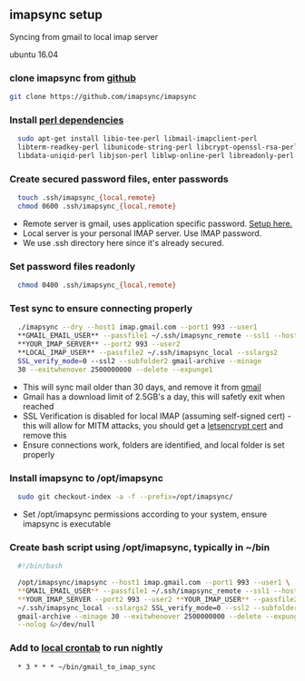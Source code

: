 imapsync setup
---------------------
Syncing from gmail to local imap server

ubuntu 16.04

### clone imapsync from [github][1]
```bash
git clone https://github.com/imapsync/imapsync
```

### Install [perl dependencies][2]
```bash
  sudo apt-get install libio-tee-perl libmail-imapclient-perl
  libterm-readkey-perl libunicode-string-perl libcrypt-openssl-rsa-perl
  libdata-uniqid-perl libjson-perl liblwp-online-perl libreadonly-perl
```

### Create secured password files, enter passwords
```bash
  touch .ssh/imapsync_{local,remote}
  chmod 0600 .ssh/imapsync_{local,remote}
```
  * Remote server is gmail, uses application specific password. [Setup here.][4]
  * Local server is your personal IMAP server. Use IMAP password.
  * We use .ssh directory here since it's already secured.

### Set password files readonly
```bash
  chmod 0400 .ssh/imapsync_{local,remote}
```

### Test sync to ensure connecting properly
```bash
  ./imapsync --dry --host1 imap.gmail.com --port1 993 --user1 
  **GMAIL_EMAIL_USER** --passfile1 ~/.ssh/imapsync_remote --ssl1 --host2
  **YOUR_IMAP_SERVER** --port2 993 --user2
  **LOCAL_IMAP_USER** --passfile2 ~/.ssh/imapsync_local --sslargs2
  SSL_verify_mode=0 --ssl2 --subfolder2 gmail-archive --minage
  30 --exitwhenover 2500000000 --delete --expunge1
```
  * This will sync mail older than 30 days, and remove it from [gmail][3]
  * Gmail has a download limit of 2.5GB's a day, this will safetly exit when 
    reached
  * SSL Verification is disabled for local IMAP (assuming self-signed cert) -
    this will allow for MITM attacks, you should get a [letsencrypt cert][5] 
	and	remove this
  * Ensure connections work, folders are identified, and local folder is set
    properly

### Install imapsync to /opt/imapsync
```bash
  sudo git checkout-index -a -f --prefix=/opt/imapsync/
```
  * Set /opt/imapsync permissions according to your system, ensure imapsync 
    is executable

### Create bash script using /opt/imapsync, typically in ~/bin
```bash
  #!/bin/bash

  /opt/imapsync/imapsync --host1 imap.gmail.com --port1 993 --user1 \
  **GMAIL_EMAIL_USER** --passfile1 ~/.ssh/imapsync_remote --ssl1 --host2 \
  **YOUR_IMAP_SERVER --port2 993 --user2 **YOUR_IMAP_USER** --passfile2 \
  ~/.ssh/imapsync_local --sslargs2 SSL_verify_mode=0 --ssl2 --subfolder2 \
  gmail-archive --minage 30 --exitwhenover 2500000000 --delete --expunge1 \
  --nolog &>/dev/null
```

### Add to [local crontab][6] to run nightly
```crontab
  * 3 * * * ~/bin/gmail_to_imap_sync
```

[1]: https://github.com/imapsync/imapsync
[2]: http://askubuntu.com/questions/539102/error-install-imapsync
[3]: http://imapsync.lamiral.info/FAQ.d/FAQ.Gmail.txt
[4]: https://security.google.com/settings/security/apppasswords
[5]: https://letsencrypt.org/
[6]: https://en.wikipedia.org/wiki/Cron
